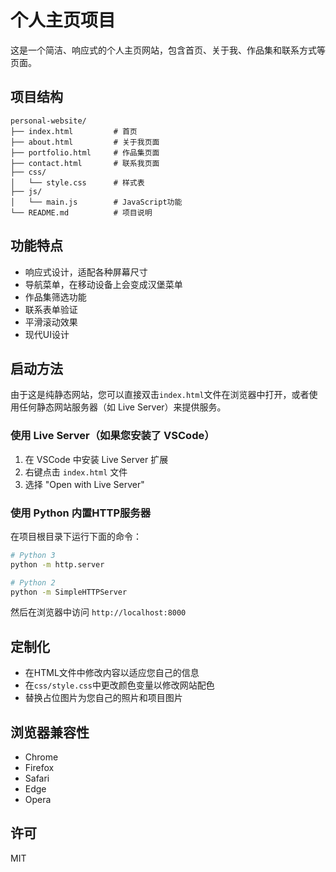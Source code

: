 # 个人主页项目

这是一个简洁、响应式的个人主页网站，包含首页、关于我、作品集和联系方式等页面。

## 项目结构

```
personal-website/
├── index.html         # 首页
├── about.html         # 关于我页面
├── portfolio.html     # 作品集页面
├── contact.html       # 联系我页面
├── css/
│   └── style.css      # 样式表
├── js/
│   └── main.js        # JavaScript功能
└── README.md          # 项目说明
```

## 功能特点

- 响应式设计，适配各种屏幕尺寸
- 导航菜单，在移动设备上会变成汉堡菜单
- 作品集筛选功能
- 联系表单验证
- 平滑滚动效果
- 现代UI设计

## 启动方法

由于这是纯静态网站，您可以直接双击`index.html`文件在浏览器中打开，或者使用任何静态网站服务器（如 Live Server）来提供服务。

### 使用 Live Server（如果您安装了 VSCode）

1. 在 VSCode 中安装 Live Server 扩展
2. 右键点击 `index.html` 文件
3. 选择 "Open with Live Server"

### 使用 Python 内置HTTP服务器

在项目根目录下运行下面的命令：

```bash
# Python 3
python -m http.server

# Python 2
python -m SimpleHTTPServer
```

然后在浏览器中访问 `http://localhost:8000`

## 定制化

- 在HTML文件中修改内容以适应您自己的信息
- 在`css/style.css`中更改颜色变量以修改网站配色
- 替换占位图片为您自己的照片和项目图片

## 浏览器兼容性

- Chrome
- Firefox
- Safari
- Edge
- Opera

## 许可

MIT 